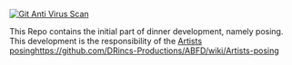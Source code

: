 [![Git Anti Virus Scan](https://github.com/DRincs-Productions/ABFD-scene-posing/actions/workflows/antivirus.yml/badge.svg)](https://github.com/DRincs-Productions/ABFD-scene-posing/actions/workflows/antivirus.yml)

This Repo contains the initial part of dinner development, namely posing.    
This development is the responsibility of the [Artists posing](https://github.com/DRincs-Productions/ABFD/wiki/Artists-posing)https://github.com/DRincs-Productions/ABFD/wiki/Artists-posing
